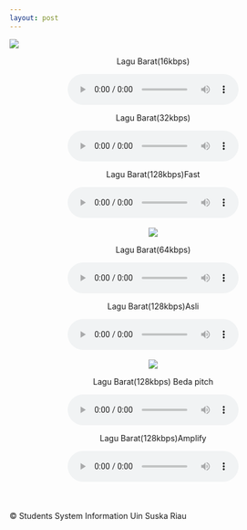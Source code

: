```yaml
---
layout: post
---
```


<html manifest="cache.manifest">
<body>
<img src="/images/fulls/03.jpg" class="fit image">
<div id="result"></div>
<script>
if(typeof(Storage)!=="undefined")
  {
  localStorage.keterangan="<p>Github Pages ini merupakan tugas kelompok dari mata kuliah Application Mobile .Kelompok kami beranggotakan 5 orang ,yaitu : Gita Adryana, Nursaleha, R.Recha Astari, Wetenrisoi Hafsa, dan Yulisa Rosliana .Github pages ini menggunakan thema jekyll, dan tulisan ini disimpan di local storage browser.Di bawah ini kami akan menampilkan beberapa multimedia berupa lagu yang kualitasnya berbeda-beda.</p>";
  document.getElementById("result").innerHTML="" + localStorage.keterangan;
  }
else
  {
  document.getElementById("result").innerHTML="Sorry, your browser does not support web storage...";
  }
</script>
<center>
<p>Lagu Barat(16kbps)</p>
<audio controls="controls">
<source src="mp3/lagu-barat16.mp3" type="audio/mpeg" />
</audio>
<p>Lagu Barat(32kbps)</p>
<audio controls="controls">
<source src="mp3/lagu-barat32.mp3" type="audio/mpeg" />
</audio>
<p>Lagu Barat(128kbps)Fast </p>
<audio controls="controls">
<source src="mp3/lagu-barat128fast.mp3" type="audio/mpeg" />
</audio>
</center>
<br><center>
<img src="/images/fulls/02.jpg" class="fit image">
<p>Lagu Barat(64kbps)</p>
<audio controls="controls">
<source src="mp3/lagu-barat64.mp3" type="audio/mpeg" />
</audio>
<p>Lagu Barat(128kbps)Asli</p>
<audio controls="controls">
<source src="mp3/lagu-barat128.mp3" type="audio/mpeg" />
</audio>
<br><br><img src="/images/fulls/01.jpg" class="fit image">
<p>Lagu Barat(128kbps) Beda pitch</p>
<audio controls="controls">
<source src="mp3/lagu-barat128pitch.mp3" type="audio/mpeg" />
</audio>
<p>Lagu Barat(128kbps)Amplify</p>
<audio controls="controls">
<source src="mp3/lagu-barat128amplify.mp3" type="audio/mpeg" />
</audio>
</center><br><br><br>
&copy; Students System Information Uin Suska Riau
</body>
</html>
